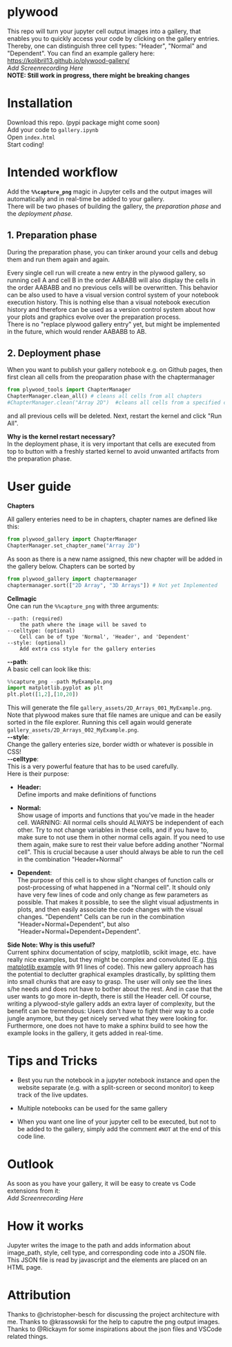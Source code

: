 # plywood

This repo will turn your jupyter cell output images into a gallery, that enables you to quickly access your code by clicking on the gallery entries. Thereby, one can distinguish three cell types: "Header", "Normal" and "Dependent". 
You can find an example gallery here: https://kolibril13.github.io/plywood-gallery/   
*Add Screenrecording Here*  
**NOTE: Still work in progress, there might be breaking changes**

# Installation
Download this repo. (pypi package might come soon)  
Add your code to `gallery.ipynb`   
Open `index.html`  
Start coding! 

# Intended workflow

Add the **`%%capture_png`** magic in Jupyter cells and the output images will automatically and in real-time be added to your gallery.   
There will be two phases of building the gallery, the *preparation phase* and the *deployment phase.*

## 1. Preparation phase

During the preparation phase, you can tinker around your cells and debug them and run them again and again.

Every single cell run will create a new entry in the plywood gallery, so running cell A and cell B  in the order AABABB will also display the cells in the order AABABB and no previous cells will be overwritten. 
This behavior can be also used to have a visual version control system of your notebook execution history. 
This is nothing else than a visual notebook execution history and therefore can be used as a version control system about how your plots and graphics evolve over the preparation process.  
There is no "replace plywood gallery entry" yet, but might be implemented in the future, which would render AABABB to AB.

## 2. Deployment phase

When you want to publish your gallery notebook e.g. on Github pages, then first clean all cells from the preoparation phase with the chaptermanager  
```py
from plywood_tools import ChapterManager
ChapterManager.clean_all() # cleans all cells from all chapters
#ChapterManager.clean("Array 2D")  #cleans all cells from a specified chapter, Not yet Implemented
```

and all previous cells will be deleted.
Next, restart the kernel and click "Run All".

**Why is the kernel restart necessary?**  
In the deployment phase, it is very important that cells are executed from top to button with a freshly started kernel to avoid unwanted artifacts from the preparation phase.

# User guide

**Chapters**  

All gallery enteries need to be in chapters, chapter names are defined like this:
```py
from plywood_gallery import ChapterManager
ChapterManager.set_chapter_name("Array 2D")
```
As soon as there is a new name assigned, this new chapter will be added in the gallery below.
Chapters can be sorted by 
```py
from plywood_gallery import chaptermanager
chaptermanager.sort(["2D Array", "3D Arrays"]) # Not yet Implemented
```

**Cellmagic**  
One can run the `%%capture_png` with three arguments:
```
--path: (required)
    the path where the image will be saved to
--celltype: (optional)
    Cell can be of type 'Normal', 'Header', and 'Dependent'
--style: (optional)
    Add extra css style for the gallery enteries
```
**--path**:  
A basic cell can look like this:
```py
%%capture_png --path MyExample.png
import matplotlib.pyplot as plt
plt.plot([1,2],[10,20])
```
This will generate the file `gallery_assets/2D_Arrays_001_MyExample.png`. Note that plywood makes sure that file names are unique and can be easily sorted in the file explorer.
Running this cell again would generate `gallery_assets/2D_Arrays_002_MyExample.png`.   
**--style**:  
Change the gallery enteries size, border width or whatever is possible in CSS!  
**--celltype**:    
This is a very powerful feature that has to be used carefully.  
Here is their purpose:  

* **Header:**  
Define imports and make definitions of functions

* **Normal:**  
Show usage of imports and functions that you've made in the header cell. WARNING: All normal cells should ALWAYS be independent of each other. Try to not change variables in these cells, and if you have to, make sure to not use them in other normal cells again. If you need to use them again, make sure to rest their value before adding another "Normal cell". This is crucial because a user should always be able to run the cell in the combination "Header+Normal"
* **Dependent**:  
The purpose of this cell is to show slight changes of function calls or post-processing of what happened in a "Normal cell". It should only have very few lines of code and only change as few parameters as possible. That makes it possible, to see the slight visual adjustments in plots, and then easily associate the code changes with the visual changes. "Dependent" Cells can be run in the combination "Header+Normal+Dependent", but also "Header+Normal+Dependent+Dependent".



**Side Note: Why is this useful?**   
Current sphinx documentation of scipy, matplotlib, scikit image, etc. have really nice examples, but they might be complex and convoluted (E.g. [this matplotlib example](https://matplotlib.org/stable/gallery/shapes_and_collections/artist_reference.html#sphx-glr-gallery-shapes-and-collections-artist-reference-py)   with 91 lines of code).
This new gallery approach has the potential to declutter graphical examples drastically, by splitting them into small chunks that are easy to grasp. The user will only see the lines s/he needs and does not have to bother about the rest. And in case that the user wants to go more in-depth, there is still the Header cell.
Of course, writing a plywood-style gallery adds an extra layer of complexity, but the benefit can be tremendous: Users don't have to fight their way to a code jungle anymore, but they get nicely served what they were looking for.
Furthermore, one does not have to make a sphinx build to see how the example looks in the gallery, it gets added in real-time.


# Tips and Tricks

* Best you run the notebook in a jupyter notebook instance and open the website separate (e.g. with a split-screen or second monitor) to keep track of the live updates.

* Multiple notebooks can be used for the same gallery

* When you want one line of your jupyter cell to be executed, but not to be added to the gallery, simply add the comment `#NOT` at the end of this code line.

# Outlook
As soon as you have your gallery, it will be easy to create vs Code extensions from it:  
*Add Screenrecording Here*


# How it works
Jupyter writes the image to the path and adds information about image_path, style, cell type, and corresponding code into a JSON file.   
This JSON file is read by javascript and the elements are placed on an HTML page.



# Attribution

Thanks to @christopher-besch for discussing the project architecture with me.
Thanks to @krassowski for the help to caputre the png output images.
Thanks to @Rickaym for some inspirations about the json files and VSCode related things.